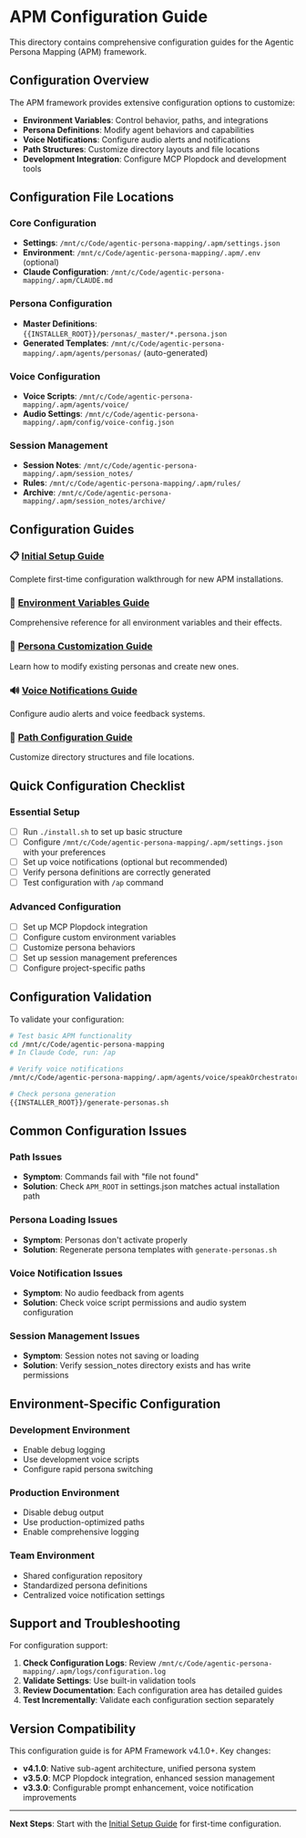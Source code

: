 # APM Configuration Guide

This directory contains comprehensive configuration guides for the Agentic Persona Mapping (APM) framework.

## Configuration Overview

The APM framework provides extensive configuration options to customize:

- **Environment Variables**: Control behavior, paths, and integrations
- **Persona Definitions**: Modify agent behaviors and capabilities
- **Voice Notifications**: Configure audio alerts and notifications
- **Path Structures**: Customize directory layouts and file locations
- **Development Integration**: Configure MCP Plopdock and development tools

## Configuration File Locations

### Core Configuration
- **Settings**: `/mnt/c/Code/agentic-persona-mapping/.apm/settings.json`
- **Environment**: `/mnt/c/Code/agentic-persona-mapping/.apm/.env` (optional)
- **Claude Configuration**: `/mnt/c/Code/agentic-persona-mapping/.apm/CLAUDE.md`

### Persona Configuration
- **Master Definitions**: `{{INSTALLER_ROOT}}/personas/_master/*.persona.json`
- **Generated Templates**: `/mnt/c/Code/agentic-persona-mapping/.apm/agents/personas/` (auto-generated)

### Voice Configuration
- **Voice Scripts**: `/mnt/c/Code/agentic-persona-mapping/.apm/agents/voice/`
- **Audio Settings**: `/mnt/c/Code/agentic-persona-mapping/.apm/config/voice-config.json`

### Session Management
- **Session Notes**: `/mnt/c/Code/agentic-persona-mapping/.apm/session_notes/`
- **Rules**: `/mnt/c/Code/agentic-persona-mapping/.apm/rules/`
- **Archive**: `/mnt/c/Code/agentic-persona-mapping/.apm/session_notes/archive/`

## Configuration Guides

### 📋 [Initial Setup Guide](./initial-setup.md)
Complete first-time configuration walkthrough for new APM installations.

### 🔧 [Environment Variables Guide](./environment-variables.md)
Comprehensive reference for all environment variables and their effects.

### 👤 [Persona Customization Guide](./customizing-personas.md)
Learn how to modify existing personas and create new ones.

### 🔊 [Voice Notifications Guide](./voice-notifications.md)
Configure audio alerts and voice feedback systems.

### 📁 [Path Configuration Guide](./path-configuration.md)
Customize directory structures and file locations.

## Quick Configuration Checklist

### Essential Setup
- [ ] Run `./install.sh` to set up basic structure
- [ ] Configure `/mnt/c/Code/agentic-persona-mapping/.apm/settings.json` with your preferences
- [ ] Set up voice notifications (optional but recommended)
- [ ] Verify persona definitions are correctly generated
- [ ] Test configuration with `/ap` command

### Advanced Configuration
- [ ] Set up MCP Plopdock integration
- [ ] Configure custom environment variables
- [ ] Customize persona behaviors
- [ ] Set up session management preferences
- [ ] Configure project-specific paths

## Configuration Validation

To validate your configuration:

```bash
# Test basic APM functionality
cd /mnt/c/Code/agentic-persona-mapping
# In Claude Code, run: /ap

# Verify voice notifications
/mnt/c/Code/agentic-persona-mapping/.apm/agents/voice/speakOrchestrator.sh "Configuration test"

# Check persona generation
{{INSTALLER_ROOT}}/generate-personas.sh
```

## Common Configuration Issues

### Path Issues
- **Symptom**: Commands fail with "file not found"
- **Solution**: Check `APM_ROOT` in settings.json matches actual installation path

### Persona Loading Issues
- **Symptom**: Personas don't activate properly
- **Solution**: Regenerate persona templates with `generate-personas.sh`

### Voice Notification Issues
- **Symptom**: No audio feedback from agents
- **Solution**: Check voice script permissions and audio system configuration

### Session Management Issues
- **Symptom**: Session notes not saving or loading
- **Solution**: Verify session_notes directory exists and has write permissions

## Environment-Specific Configuration

### Development Environment
- Enable debug logging
- Use development voice scripts
- Configure rapid persona switching

### Production Environment
- Disable debug output
- Use production-optimized paths
- Enable comprehensive logging

### Team Environment
- Shared configuration repository
- Standardized persona definitions
- Centralized voice notification settings

## Support and Troubleshooting

For configuration support:

1. **Check Configuration Logs**: Review `/mnt/c/Code/agentic-persona-mapping/.apm/logs/configuration.log`
2. **Validate Settings**: Use built-in validation tools
3. **Review Documentation**: Each configuration area has detailed guides
4. **Test Incrementally**: Validate each configuration section separately

## Version Compatibility

This configuration guide is for APM Framework v4.1.0+. Key changes:

- **v4.1.0**: Native sub-agent architecture, unified persona system
- **v3.5.0**: MCP Plopdock integration, enhanced session management
- **v3.3.0**: Configurable prompt enhancement, voice notification improvements

---

**Next Steps**: Start with the [Initial Setup Guide](./initial-setup.md) for first-time configuration.